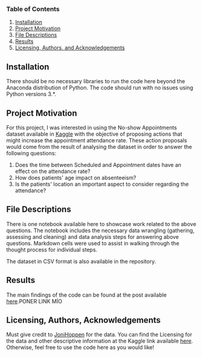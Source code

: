 ### Table of Contents

1. [Installation](#installation)
2. [Project Motivation](#motivation)
3. [File Descriptions](#files)
4. [Results](#results)
5. [Licensing, Authors, and Acknowledgements](#licensing)

## Installation <a name="installation"></a>

There should be no necessary libraries to run the code here beyond the Anaconda distribution of Python.  The code should run with no issues using Python versions 3.*.

## Project Motivation<a name="motivation"></a>

For this project, I was interested in using the No-show Appointments dataset available in [Kaggle](https://www.kaggle.com/joniarroba/noshowappointments) with the objective of proposing actions that might increase the appointment attendance rate. These action proposals would come from the result of analysing the dataset in order to answer the following questions:

1. Does the time between Scheduled and Appointment dates have an effect on the attendance rate?
2. How does patients' age impact on absenteeism?
3. Is the patients' location an important aspect to consider regarding the attendance?

## File Descriptions <a name="files"></a>

There is one notebook available here to showcase work related to the above questions.  The notebook includes the necessary data wrangling (gathering, assessing and cleaning) and data analysis steps for answering above questions.  Markdown cells were used to assist in walking through the thought process for individual steps.

The dataset in CSV format is also available in the repository.

## Results<a name="results"></a>

The main findings of the code can be found at the post available [here](https://medium.com/@josh_2774/how-do-you-become-a-developer-5ef1c1c68711).PONER LINK MÍO

## Licensing, Authors, Acknowledgements<a name="licensing"></a>

Must give credit to [JoniHoppen](https://www.kaggle.com/joniarroba) for the data.  You can find the Licensing for the data and other descriptive information at the Kaggle link available [here](https://www.kaggle.com/joniarroba/noshowappointments).  Otherwise, feel free to use the code here as you would like! 

